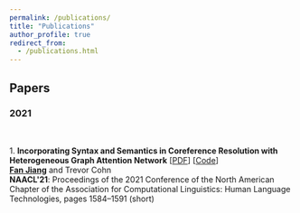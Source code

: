 ```yaml
---
permalink: /publications/
title: "Publications"
author_profile: true
redirect_from: 
  - /publications.html
---
```


## Papers

### 2021
<br>

1\. **Incorporating Syntax and Semantics in Coreference Resolution with Heterogeneous Graph Attention Network** [<a href='https://www.aclweb.org/anthology/2021.naacl-main.125.pdf'>PDF</a>] [<a href='https://github.com/Fantabulous-J/coref-HGAT'>Code</a>]<br>
<ins>**Fan Jiang**</ins> and Trevor Cohn<br>
**NAACL'21**: Proceedings of the 2021 Conference of the North American Chapter of the Association for Computational Linguistics: Human Language Technologies, pages 1584–1591 (short)<br>
